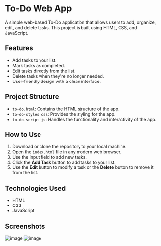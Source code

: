 # To-Do Web App

A simple web-based To-Do application that allows users to add, organize, edit, and delete tasks. This project is built using HTML, CSS, and JavaScript.

## Features
- Add tasks to your list.
- Mark tasks as completed.
- Edit tasks directly from the list.
- Delete tasks when they're no longer needed.
- User-friendly design with a clean interface.

## Project Structure
- `to-do.html`: Contains the HTML structure of the app.
- `to-do-styles.css`: Provides the styling for the app.
- `to-do-script.js`: Handles the functionality and interactivity of the app.

## How to Use
1. Download or clone the repository to your local machine.
2. Open the `index.html` file in any modern web browser.
3. Use the input field to add new tasks.
4. Click the **Add Task** button to add tasks to your list.
5. Use the **Edit** button to modify a task or the **Delete** button to remove it from the list.

## Technologies Used
- HTML
- CSS
- JavaScript

## Screenshots
![image](https://github.com/user-attachments/assets/aebcca82-f05e-429d-95cf-9557d32f70f5)
![image](https://github.com/user-attachments/assets/87cb9e1c-905a-47ac-84ba-4c145eab1988)

